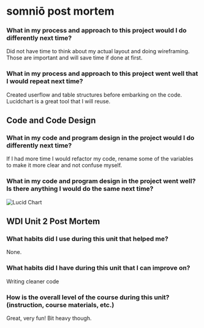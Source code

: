 # somniō post mortem

### What in my process and approach to this project would I do differently next time?
Did not have time to think about my actual layout and doing wireframing. Those are important and will save time if done at first.

### What in my process and approach to this project went well that I would repeat next time?
Created userflow and table structures before embarking on the code. Lucidchart is a great tool that I will reuse. 

## Code and Code Design
### What in my code and program design in the project would I do differently next time?
If I had more time I would refactor my code, rename some of the variables to make it more clear and not confuse myself. 

### What in my code and program design in the project went well? Is there anything I would do the same next time?
![Lucid Chart](https://i.imgur.com/jh2nGKc.png[/img])


##  WDI Unit 2 Post Mortem
### What habits did I use during this unit that helped me? 

None.

### What habits did I have during this unit that I can improve on? 

Writing cleaner code

### How is the overall level of the course during this unit? (instruction, course materials, etc.)

Great, very fun! Bit heavy though.